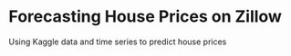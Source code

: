 # Forecasting House Prices on Zillow
  
Using Kaggle data and time series to predict house prices
 

